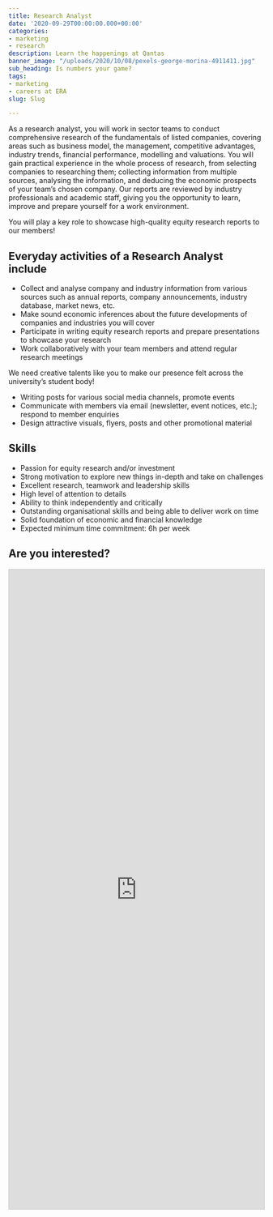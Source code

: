 ```yaml
---
title: Research Analyst
date: '2020-09-29T00:00:00.000+00:00'
categories:
- marketing
- research
description: Learn the happenings at Qantas
banner_image: "/uploads/2020/10/08/pexels-george-morina-4911411.jpg"
sub_heading: Is numbers your game?
tags:
- marketing
- careers at ERA
slug: Slug

---
```

As a research analyst, you will work in sector teams to conduct comprehensive research of the fundamentals of listed companies, covering areas such as business model, the management, competitive advantages, industry trends, financial performance, modelling and valuations. You will gain practical experience in the whole process of research, from selecting companies to researching them; collecting information from multiple sources, analysing the information, and deducing the economic prospects of your team’s chosen company. Our reports are reviewed by industry professionals and academic staff, giving you the opportunity to learn, improve and prepare yourself for a work environment.

You will play a key role to showcase high-quality equity research reports to our members!

## Everyday activities of a Research Analyst include

* Collect and analyse company and industry information from various sources such as annual reports, company announcements, industry database, market news, etc.
* Make sound economic inferences about the future developments of companies and industries you will cover
* Participate in writing equity research reports and prepare presentations to showcase your research
* Work collaboratively with your team members and attend regular research meetings

We need creative talents like you to make our presence felt across the university’s student body!

* Writing posts for various social media channels, promote events
* Communicate with members via email (newsletter, event notices, etc.); respond to member enquiries
* Design attractive visuals, flyers, posts and other promotional material

## Skills

* Passion for equity research and/or investment
* Strong motivation to explore new things in-depth and take on challenges
* Excellent research, teamwork and leadership skills
* High level of attention to details
* Ability to think independently and critically
* Outstanding organisational skills and being able to deliver work on time
* Solid foundation of economic and financial knowledge
* Expected minimum time commitment: 6h per week

## Are you interested?

<script src="https://static.airtable.com/js/embed/embed_snippet_v1.js"></script><iframe class="airtable-embed airtable-dynamic-height" src="https://airtable.com/embed/shrLVlmj3FcTkGfrP?backgroundColor=cyan" frameborder="0" onmousewheel="" width="100%" height="1263" style="background: transparent; border: 1px solid #ccc;"></iframe>